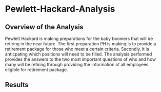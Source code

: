 # Pewlett-Hackard-Analysis
## Overview of the Analysis
Pewlett Hackard is making preparations for the baby boomers that will be retiring in the near future. The first preparation PH is making is to provide a retirement package for those who meet a certain criteria. Secondly, it is anticpating which positions will need to be filled. The analysis performed provides the answers to the two most important questions of who and how many will be retiring through providing the information of all employees eligible for retirement package. 

## Results
